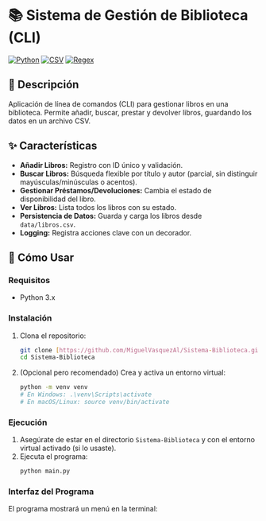 # 📚 Sistema de Gestión de Biblioteca (CLI)

[![Python](https://img.shields.io/badge/Python-3776AB?style=flat-square&logo=python&logoColor=white)](https://www.python.org/)
[![CSV](https://img.shields.io/badge/CSV-000000?style=flat-square&logo=visualstudiocode&logoColor=white)](https://es.wikipedia.org/wiki/Valores_separados_por_comas)
[![Regex](https://img.shields.io/badge/Regex-FF4500?style=flat-square)](https://es.wikipedia.org/wiki/Expresi%C3%B3n_regular)

## 📝 Descripción

Aplicación de línea de comandos (CLI) para gestionar libros en una biblioteca. Permite añadir, buscar, prestar y devolver libros, guardando los datos en un archivo CSV.

## ✨ Características

* **Añadir Libros:** Registro con ID único y validación.
* **Buscar Libros:** Búsqueda flexible por título y autor (parcial, sin distinguir mayúsculas/minúsculas o acentos).
* **Gestionar Préstamos/Devoluciones:** Cambia el estado de disponibilidad del libro.
* **Ver Libros:** Lista todos los libros con su estado.
* **Persistencia de Datos:** Guarda y carga los libros desde `data/libros.csv`.
* **Logging:** Registra acciones clave con un decorador.

## 🚀 Cómo Usar

### Requisitos

* Python 3.x

### Instalación

1.  Clona el repositorio:
    ```bash
    git clone [https://github.com/MiguelVasquezAl/Sistema-Biblioteca.git](https://github.com/MiguelVasquezAl/Sistema-Biblioteca.git)
    cd Sistema-Biblioteca
    ```
2.  (Opcional pero recomendado) Crea y activa un entorno virtual:
    ```bash
    python -m venv venv
    # En Windows: .\venv\Scripts\activate
    # En macOS/Linux: source venv/bin/activate
    ```

### Ejecución

1.  Asegúrate de estar en el directorio `Sistema-Biblioteca` y con el entorno virtual activado (si lo usaste).
2.  Ejecuta el programa:
    ```bash
    python main.py
    ```

### Interfaz del Programa

El programa mostrará un menú en la terminal:
